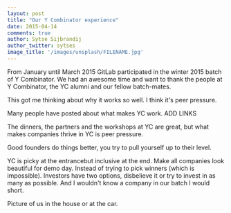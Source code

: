 ```yaml
---
layout: post
title: "Our Y Combinator experience"
date: 2015-04-14
comments: true
author: Sytse Sijbrandij
author_twitter: sytses
image_title: '/images/unsplash/FILENAME.jpg'
---
```


From January until March 2015 GitLab participated in the winter 2015 batch of Y Combinator. We had an awesome time and want to thank the people at Y Combinator, the YC alumni and our fellow batch-mates.

This got me thinking about why it works so well. I think it's peer pressure.

<!-- more -->

Many people have posted about what makes YC work. ADD LINKS

The dinners, the partners and the workshops at YC are great,
but what makes companies thrive in YC is peer pressure.

Good founders do things better, you try to pull yourself up to their level.

YC is picky at the entrancebut inclusive at the end.
Make all companies look beautiful for demo day.
Instead of trying to pick winners (which is impossible).
Investors have two options, disbelieve it or try to invest in as many as possible.
And I wouldn't know a company in our batch I would short.

Picture of us in the house or at the car.
